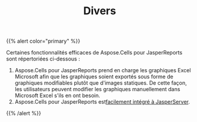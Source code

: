 ﻿---
title: Divers
type: docs
weight: 70
url: /fr/jasperreports/miscellaneous/
---
{{% alert color="primary" %}} 

Certaines fonctionnalités efficaces de Aspose.Cells pour JasperReports sont répertoriées ci-dessous :

1. Aspose.Cells pour JasperReports prend en charge les graphiques Excel Microsoft afin que les graphiques soient exportés sous forme de graphiques modifiables plutôt que d'images statiques. De cette façon, les utilisateurs peuvent modifier les graphiques manuellement dans Microsoft Excel s'ils en ont besoin.
 2. Aspose.Cells pour JasperReports est[facilement intégré à JasperServer](/cells/fr/jasperreports/integration-with-jasperserver/).

{{% /alert %}}
